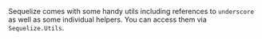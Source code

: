 Sequelize comes with some handy utils including references to `underscore` as well as some individual helpers. You can access them via `Sequelize.Utils`.

